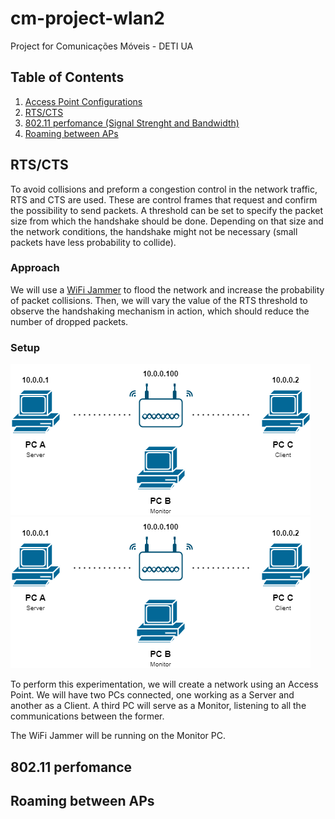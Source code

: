 # cm-project-wlan2
Project for Comunicações Móveis - DETI UA

## Table of Contents
1. [Access Point Configurations](cisco_ap-conf.ios)
1. [RTS/CTS](#rtscts)
1. [802.11 perfomance (Signal Strenght and Bandwidth)](#80211-perfomance)
1. [Roaming between APs](#roaming-between-aps)

## RTS/CTS

To avoid collisions and preform a congestion control in the network traffic, RTS and CTS are used. These are control frames that request and confirm the possibility to send packets. A threshold can be set to specify the packet size from which the handshake should be done. Depending on that size and the network conditions, the handshake might not be necessary (small packets have less probability to collide).

### Approach

We will use a [WiFi Jammer](https://github.com/DanMcInerney/wifijammer) to flood the network and increase the probability of packet collisions. Then, we will vary the value of the RTS threshold to observe the handshaking mechanism in action, which should reduce the number of dropped packets.

### Setup
![rts_cts.drawio.png](diagrams/rts_cts_frag.drawio.png#gh-light-mode-only)
![rts_cts.drawio-white.png](diagrams/rts_cts_frag-white.drawio.png#gh-dark-mode-only)

To perform this experimentation, we will create a network using an Access Point. We will have two PCs connected, one working as a Server and another as a Client. A third PC will serve as a Monitor, listening to all the communications between the former.

The WiFi Jammer will be running on the Monitor PC.  

## 802.11 perfomance

## Roaming between APs